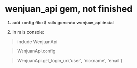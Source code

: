 # wenjuan_api gem, not finished
1. add config file:
$ rails generate wenjuan_api:install

2. In rails console:

> include WenjuanApi

> WenjuanApi.config

> WenjuanApi.get_login_url('user', 'nickname', 'email')

